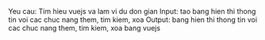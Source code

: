 Yeu cau: Tim hieu vuejs va lam vi du don gian
Input: tao bang hien thi thong tin voi cac chuc nang them, tim kiem, xoa
Output: bang hien thi thong tin voi cac chuc nang them, tim kiem, xoa bang vuejs
